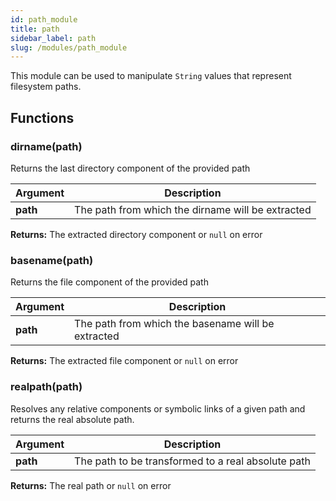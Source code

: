 ```yaml
---
id: path_module
title: path
sidebar_label: path
slug: /modules/path_module
---
```



This module can be used to manipulate `String` values that represent
filesystem paths.


## Functions


### dirname(path)
Returns the last directory component of the provided path  


| Argument | Description |
| -------- | ----------- |
|  **path**  | The path from which the dirname will be extracted |



**Returns:** The extracted directory component or `null` on error




### basename(path)
Returns the file component of the provided path  


| Argument | Description |
| -------- | ----------- |
|  **path**  | The path from which the basename will be extracted |



**Returns:** The extracted file component or `null` on error




### realpath(path)
Resolves any relative components or symbolic links of a given path and returns the real absolute path.  


| Argument | Description |
| -------- | ----------- |
|  **path**  | The path to be transformed to a real absolute path |



**Returns:** The real path or `null` on error





